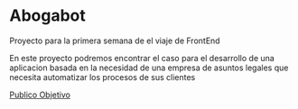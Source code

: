 # Abogabot
Proyecto para la primera semana de el viaje de FrontEnd

En este proyecto podremos encontrar el caso para el desarrollo de una aplicacion basada en la necesidad de una empresa de asuntos legales que necesita automatizar los procesos de sus clientes

[Publico Objetivo](./planeacion/public-objectivo.md)
